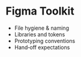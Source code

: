 # Figma Toolkit

- File hygiene & naming
- Libraries and tokens
- Prototyping conventions
- Hand‑off expectations
